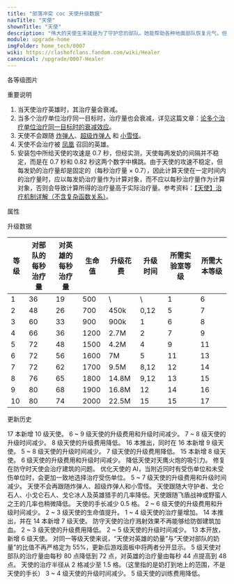 ```yaml
---
title: "部落冲突 coc 天使升级数据"
navTitle: "天使"
shownTitle: "天使"
description: "伟大的天使生来就是为了守护您的部队。她能帮助各种地面部队恢复元气，但要记得小心保护天使免受防空火箭的袭击！"
module: upgrade-home
imgFolder: home_tech/0007
wiki: https://clashofclans.fandom.com/wiki/Healer
canonical: /upgrade/0007-Healer
---
```


<UnitInfo :folder="$frontmatter.imgFolder" imgSrc="Healer_info.png" :imgAlt="$frontmatter.navTitle" :description="$frontmatter.description" />

<SmallTitle>各等级图片</SmallTitle>

<Panel>
    <UnitImgGroup :folder="$frontmatter.imgFolder">
        <UnitImg imgTitle="1 - 2 级" imgSrc="Healer1.png" />
        <UnitImg imgTitle="3 级" imgSrc="Healer3.png" />
        <UnitImg imgTitle="4 级" imgSrc="Healer4.png" />
        <UnitImg imgTitle="5 - 6 级" imgSrc="Healer5.png" />
        <UnitImg imgTitle="7 级" imgSrc="Healer7.png" />
        <UnitImg imgTitle="8 级" imgSrc="Healer8.png" />
        <UnitImg imgTitle="9 级" imgSrc="Healer9.png" />
        <!-- <UnitImg imgTitle="10 级" imgSrc="Healer10.png" /> -->
    </UnitImgGroup>
</Panel>

<SmallTitle>重要说明</SmallTitle>

1. 当天使治疗英雄时，其治疗量会衰减。
2. 当多个治疗单位治疗同一目标时，治疗量也会衰减，详见这篇文章：[论多个治疗单位治疗同一目标时的衰减效应](/p/6925)。
3. 天使不会跟随 [炸弹人](/upgrade/0004-Wall-Breaker)、[超级炸弹人](/upgrade/0603-Super-Wall-Breaker) 和 [小雪怪](/upgrade/000d-Yeti/Yetimite)。
4. 天使不会治疗被 [凤凰](/upgrade/0287-Phoenix) 召回的英雄。
5. 安装包中所给天使的攻速是 0.7 秒，但经实测，天使每两发奶的间隔并不稳定，而是在 0.7 秒和 0.82 秒这两个数字中横跳。由于天使的攻速不稳定，但每发奶的治疗量却是固定的（每秒治疗量 × 0.7），因此计算天使在一定时间内的治疗量时，应以每发奶治疗量作为计算对象，而不应以每秒治疗量作为计算对象，否则会导致计算所得的治疗量高于实际治疗量。参考资料：[【天使】治疗机制详解（不含复杂函数关系）](/p/2102)。

<SmallTitle>属性</SmallTitle>

<UnitProperties>
    <UnitProperty pKey="治疗偏好" pValue="无" />
    <UnitProperty pKey="兵种类型" pValue="范围治疗" />
    <UnitProperty pKey="作用目标" pValue="仅地面目标" />
    <UnitProperty pKey="占据人口" pValue="14" />
    <UnitProperty pKey="移动速度" pValue="2 格/秒" />
    <UnitProperty pKey="天使手长" pValue="4.5 格" />
    <UnitProperty pKey="治疗金圈半径" pValue="1.5 格" />
    <UnitProperty pKey="治疗速度" pValue="0.7 秒/次" />
    <UnitProperty pKey="所需训练营等级" pValue="8" />
    <UnitProperty pKey="所需大本等级" pValue="6" />
    <UnitProperty pKey="训练时间" pValue="120" trainingSystem="2022" />
</UnitProperties>

<SmallTitle>升级数据</SmallTitle>

<script setup>
const tableExtraInfo = [
    {
        "column": 4,
        "type": "cost",
        "gpClass": "research",
        "icon": "Elixir"
    },
    {
        "column": 5,
        "type": "time",
        "gpClass": "research"
    }
];
</script>

<UnitTable :tableExtraInfo="tableExtraInfo">

| 等级 |对部队的<br>每秒治疗量|对英雄的<br>每秒治疗量| 生命值 | 升级花费 |  升级时间  |所需实验室等级|所需大本等级|
| ---- |         ----       |         ----       |  ----  |   ----  |    ----   |    ----     |   ----    |
|   1  |          36        |          19        |   500  |      \  |       \   |      1      |     6     |
|   2  |          48        |          26        |   700  |   450k  |    0,12   |      5      |     7     |
|   3  |          60        |          33        |   900  |   900k  |    1      |      6      |     8     |
|   4  |          66        |          36        |  1200  |   2.7M  |    2      |      7      |     9     |
|   5  |          72        |          48        |  1500  |   4.2M  |    4      |      9      |    11     |
|   6  |          72        |          56        |  1600  |     7M  |    5      |     11      |    13     |
|   7  |          72        |          62        |  1700  |   9.5M  |    8,12   |     12      |    14     |
|   8  |          76        |          65        |  1800  |  14.8M  |    9,12   |     13      |    15     |
|   9  |          80        |          68        |  1900  |  16.8M  |   12      |     14      |    16     |
|  10  |          80        |          74        |  2000  |  22.5M  |   15      |     15      |    17     |
</UnitTable>

<SmallTitle>更新历史</SmallTitle>

<Timeline>
    <TimelineItem date="2025/02/10">
        <TimelineRow>17 本新增 10 级天使。</TimelineRow>
    </TimelineItem>
    <TimelineItem date="2024/11/25">
        <TimelineRow>6 ~ 9 级天使的升级费用和升级时间减少。</TimelineRow>
    </TimelineItem>
    <TimelineItem date="2024/06/18">
        <TimelineRow>7 ~ 8 级天使的升级时间减少。</TimelineRow>
        <TimelineRow>8 级天使的升级费用降低。</TimelineRow>
    </TimelineItem>
    <TimelineItem date="2023/12/12">
        <TimelineRow>16 本推出，同时在 16 本新增 9 级天使。</TimelineRow>
        <TimelineRow>5 ~ 8 级天使的升级时间减少。</TimelineRow>
        <TimelineRow>7 级天使的升级费用降低。</TimelineRow>
    </TimelineItem>
    <TimelineItem date="2023/06/12">
        <TimelineRow>15 本新增 8 级天使。</TimelineRow>
        <TimelineRow>6 级天使的升级费用和升级时间减少。</TimelineRow>
        <TimelineRow>降低天使对天鹰火炮的吸引力。</TimelineRow>
    </TimelineItem>
    <TimelineItem date="2023/05/15">
        <TimelineRow>修复在防守时天使会治疗建筑的问题。</TimelineRow>
        <TimelineRow>优化天使的 AI，当附近同时有受伤单位和未受伤单位时，会更加一致地选择治疗受伤单位。</TimelineRow>
    </TimelineItem>
    <TimelineItem date="2022/10/10">
        <TimelineRow>5 ~ 7 级天使的升级费用和升级时间减少。</TimelineRow>
        <TimelineRow>天使不会再跟随炸弹人、超级炸弹人和小雪怪。</TimelineRow>
        <TimelineRow>天使跟随大守护者、戈仑石人、小戈仑石人、戈仑冰人及英雄猎手的几率降低。天使跟随飞盾战神或野蛮人之王的几率也稍微降低。</TimelineRow>
    </TimelineItem>
    <TimelineItem date="2022/05/02">
        <TimelineRow>天使的手长减少 0.5 格。</TimelineRow>
    </TimelineItem>
    <TimelineItem date="2021/12/09">
        <TimelineRow>2 ~ 6 级天使的升级费用和升级时间减少。</TimelineRow>
        <TimelineRow>2 ~ 3 级天使的生命值提升。</TimelineRow>
        <TimelineRow>1 ~ 4 级天使的治疗量增加。</TimelineRow>
    </TimelineItem>
    <TimelineItem date="2021/04/12">
        <TimelineRow>14 本推出，并在 14 本新增 7 级天使。</TimelineRow>
        <TimelineRow>防守天使的治疗溅射效果不再能够给防御建筑加血。</TimelineRow>
        <TimelineRow>2 ~ 3 级天使的升级费用降低。</TimelineRow>
        <TimelineRow>2 ~ 5 级天使的升级时间减少。</TimelineRow>
    </TimelineItem>
    <TimelineItem date="2019/12/09">
        <TimelineRow>13 本开放，新增 6 级天使。</TimelineRow>
        <TimelineRow>对同一等级天使来说，“天使对英雄的奶量”与“天使对部队的奶量”的比值不再严格定为 55%，更新后游戏面板中将两者分开显示。</TimelineRow>
        <TimelineRow>5 级天使对部队的治疗量由每秒 80 点降低到 72 点，对英雄的治疗量由每秒 44 点提高到 48 点。</TimelineRow>
    </TimelineItem>
    <TimelineItem date="2019/06/18">
        <TimelineRow>天使的治疗半径从 2 格减少至 1.5 格。（这里指的是奶打到地上的范围，不是天使的手长）</TimelineRow>
    </TimelineItem>
    <TimelineItem date="2019/04/02">
        <TimelineRow>3 ~ 4 级天使的升级时间减少。</TimelineRow>
        <TimelineRow>5 级天使的训练费用降低。</TimelineRow>
    </TimelineItem>
    <TimelineItem :historyBottom="true" />
</Timeline>